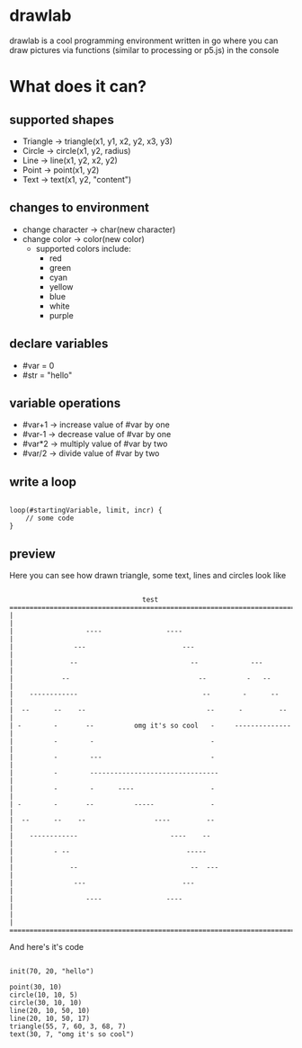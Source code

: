 # drawlab 

drawlab is a cool programming environment written in go where you can 
draw pictures via functions (similar to processing or p5.js) in the console 

# What does it can?
## supported shapes 
* Triangle -> triangle(x1, y1, x2, y2, x3, y3)
* Circle -> circle(x1, y2, radius) 
* Line -> line(x1, y2, x2, y2)
* Point -> point(x1, y2)
* Text -> text(x1, y2, "content")

## changes to environment 
* change character -> char(new character)
* change color -> color(new color)
    * supported colors include: 
        * red 
        * green 
        * cyan 
        * yellow 
        * blue 
        * white 
        * purple

## declare variables 
* #var = 0 
* #str = "hello"

## variable operations 
* #var+1 -> increase value of #var by one 
* #var-1 -> decrease value of #var by one 
* #var*2 -> multiply value of #var by two 
* #var/2 -> divide value of #var by two 

## write a loop 
<pre><code>
loop(#startingVariable, limit, incr) {
    // some code
}
</code></pre>

## preview
Here you can see how drawn triangle, some text, lines and circles look like 
<pre><code>
                                 test                                 
========================================================================
|                                                                      |
|                  ----                ----                            |
|               ---                        ---                         |
|              --                            --             ---        |
|            --                                --          -   --      |
|    ------------                               --        -      --    |
|  --      --    --                              --      -         --  |
| -        -       --          omg it's so cool   -     -------------- |
|          -        -                             -                    |
|          -        ---                           -                    |
|          -        --------------------------------                   |
|          -        -      ----                   -                    |
| -        -       --          -----              -                    |
|  --      --    --                 ----         --                    |
|    ------------                       ----    --                     |
|          - --                             -----                      |
|              --                            --  ---                   |
|               ---                        ---                         |
|                  ----                ----                            |
|                                                                      |
========================================================================
</code></pre>

And here's it's code
<pre><code>
init(70, 20, "hello")

point(30, 10)
circle(10, 10, 5)
circle(30, 10, 10)
line(20, 10, 50, 10)
line(20, 10, 50, 17)
triangle(55, 7, 60, 3, 68, 7)
text(30, 7, "omg it's so cool")
</code></pre>